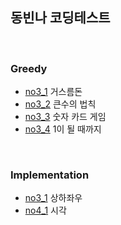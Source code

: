 

## 동빈나 코딩테스트

<br>

### Greedy

- [no3_1](<https://github.com/duoh20/notebook/blob/master/JavaTest/src/ndbCodingTest/chap3/greedy/No3_1.java >) 거스름돈
- [no3_2](<https://github.com/duoh20/notebook/blob/master/JavaTest/src/ndbCodingTest/chap3/greedy/No3_2.java >) 큰수의 법칙
- [no3_3](<https://github.com/duoh20/notebook/blob/master/JavaTest/src/ndbCodingTest/chap3/greedy/No3_3.java>) 숫자 카드 게임
- [no3_4](<https://github.com/duoh20/notebook/blob/master/JavaTest/src/ndbCodingTest/chap3/greedy/No3_4.java>)  1이 될 때까지

<br>

### Implementation
- [no3_1](<https://github.com/duoh20/notebook/blob/master/JavaTest/src/ndbCodingTest/chap4/impl/no4_1.java >) 상하좌우
- [no4_1](<https://github.com/duoh20/notebook/blob/master/JavaTest/src/ndbCodingTest/chap4/impl/no4_2.java >) 시각

